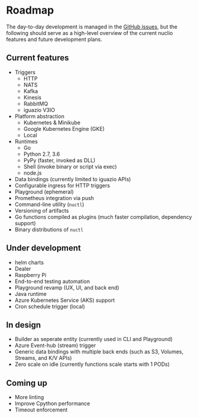 # Roadmap

The day-to-day development is managed in the [GitHub issues](https://github.com/nuclio/nuclio/issues), but the following should serve as a high-level overview of the current nuclio features and future development plans.

## Current features

- Triggers
    - HTTP
    - NATS
    - Kafka
    - Kinesis
    - RabbitMQ
    - iguazio V3IO
- Platform abstraction
    - Kubernetes & Minikube
    - Google Kubernetes Engine (GKE) 
    - Local
- Runtimes
    - Go
    - Python 2.7, 3.6
    - PyPy (faster, invoked as DLL)
    - Shell (invoke binary or script via exec)
    - node.js
- Data bindings (currently limited to iguazio APIs) 
- Configurable ingress for HTTP triggers
- Playground (ephemeral)
- Prometheus integration via push
- Command-line utility (`nuctl`)
- Versioning of artifacts
- Go functions compiled as plugins (much faster compilation, dependency support)
- Binary distributions of `nuctl`

## Under development

- helm charts 
- Dealer
- Raspberry Pi
- End-to-end testing automation
- Playground revamp (UX, UI, and back end)
- Java runtime
- Azure Kubernetes Service (AKS) support
- Cron schedule trigger (local)

## In design

- Builder as seperate entity (currently used in CLI and Playground) 
- Azure Event-hub (stream) trigger 
- Generic data bindings with multiple back ends (such as S3, Volumes, Streams, and K/V APIs)
- Zero scale on idle (currently functions scale starts with 1 PODs)

## Coming up

- More linting
- Improve Cpython performance
- Timeout enforcement

